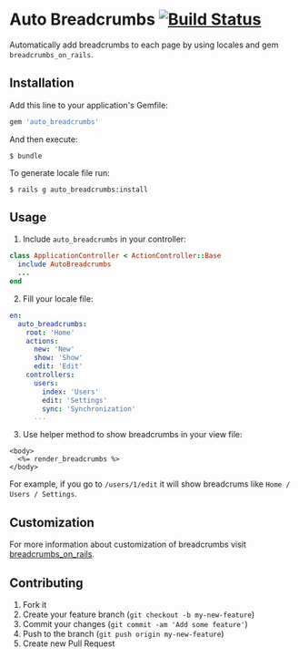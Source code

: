 # Auto Breadcrumbs [![Build Status](https://travis-ci.org/exAspArk/auto_breadcrumbs.png)](https://travis-ci.org/exAspArk/auto_breadcrumbs)

Automatically add breadcrumbs to each page by using locales and gem `breadcrumbs_on_rails`.

## Installation

Add this line to your application's Gemfile:

```ruby
gem 'auto_breadcrumbs'
```

And then execute:

    $ bundle

To generate locale file run:

    $ rails g auto_breadcrumbs:install

## Usage

1) Include `auto_breadcrumbs` in your controller:

```ruby
class ApplicationController < ActionController::Base
  include AutoBreadcrumbs
  ...
end
```

2) Fill your locale file:

```yml
en:
  auto_breadcrumbs:
    root: 'Home'
    actions:
      new: 'New'
      show: 'Show'
      edit: 'Edit'
    controllers:
      users:
        index: 'Users'
        edit: 'Settings'
        sync: 'Synchronization'
      ...
```

3) Use helper method to show breadcrumbs in your view file:

```erb
<body>
  <%= render_breadcrumbs %>
</body>
```

For example, if you go to `/users/1/edit` it will show breadcrums like `Home / Users / Settings`.

## Customization

For more information about customization of breadcrumbs visit [breadcrumbs_on_rails](https://github.com/weppos/breadcrumbs_on_rails).

## Contributing

1. Fork it
2. Create your feature branch (`git checkout -b my-new-feature`)
3. Commit your changes (`git commit -am 'Add some feature'`)
4. Push to the branch (`git push origin my-new-feature`)
5. Create new Pull Request
